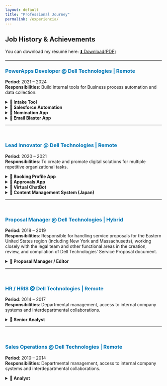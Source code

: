 ```yaml
---
layout: default
title: "Professional Journey"
permalink: /experiencia/
---
```


## Job History & Achievements

You can download my résumé here:
[⬇️ Download(PDF)](/assets/docs/DelRio_En.pdf)

---

<!---HISTORY BLOCK --->

<h3 style="color:#0077b6;"><strong>PowerApps Developer @ Dell Technologies | Remote</strong></h3>


**Period**: 2021 – 2024  
**Responsibilities**: Build internal tools for Business process automation and data collection.


<!---PROJECT --->
<details>

<summary><strong>📌 Intake Tool</strong></summary>
<p> Tool allowed project leaders and managers to carry out precise management of projects assigned to developers, providing better structure, sustainability, ease of use, and overall process organization.</p>  

<ul>
    <details>
<summary><strong>Features</strong></summary>

<ul>
    <li>Project age tracking (Start, Pause, In Progress)</li>
    <li>Role-based user management permissions</li>
    <li>Automatic email notifications</li>
    <li>Metrics dashboards connected to PowerBi</li>
</ul>

</details>

<details>
<summary><strong>Results</strong></summary>

<ul>
    <li>Removed over 1,500 manual tasks per year</li>
    <li>95% improvement in request processing</li>
    <li>Structure of robust, sustainable, and efficient processes</li>
    <li>Increase in organizational adoption</li>


</ul>

</details>

<details>
<summary><strong>Technologies</strong></summary>

- Microsoft PowerApps Canvas
- Microsoft SharePoint  
- Microsoft PowerAutomate
- Microsoft PowerBi
- SQL

</details>
<br>

</ul>

</details>
<!---END PROJECT --->

<!---PROJECT --->
<details>

<summary><strong>📌 Salesforce Automation</strong></summary>
<p> Led the development of an automation in Salesforce to track cases and streamline customer service. The process: log in, find list, detect new cases, auto-respond, and notify the assigned agent.</p>  

<ul>
    <details>
<summary><strong>Features</strong></summary>

<ul>
    <li>Automatic responses in cases</li>
    <li>Monitoring and tracking by customer service agents</li>
    <li>Tracking user interface</li>
    <li>Automated Reporting and Dashboards</li>
</ul>

</details>

<details>
<summary><strong>Results</strong></summary>

<ul>
    <li>Automated 98% of the original manual process</li>
    <li>Reduction customer wait times by 75% (Email cases and responses)</li>
    <li>Time returned to agents to focus on other tasks</li>
    <li>Increase in organizational adoption</li>
</ul>

</details>

<details>
<summary><strong>Technologies</strong></summary>

- Microsoft PowerApps Canvas  
- UiPath 
- Advanced Excel

</details>
<br>

</ul>

</details>
<!---END PROJECT --->

<!---PROJECT --->
<details>

<summary><strong>📌 Nomination App</strong></summary>
<p>Developed a platform for internal course management, enabling managers and directors across business units to monitor and oversee employee progress and assigned instructional materials.</p>  

<ul>
    <details>
<summary><strong>Features</strong></summary>

<ul>
    <li>Role-based user management permissions focused</li>
    <li>Content management and course personalization</li>
    <li>Process Simplification and Automation</li>
    <li>Automatic email notifications</li>
</ul>

</details>

<details>
<summary><strong>Results</strong></summary>

<ul>
    <li>Removal of spreadsheets from original process</li>
    <li>Removal of manual and repetitive activities</li>
    <li>Improved user experience</li>
    <li>100% improvement on the main business process</li>
</ul>

</details>

<details>
<summary><strong>Technologies</strong></summary>

- Microsoft PowerApps Canvas 
- Microsoft PowerAutomate
- Microsoft SQL Connector
- Microsoft Outlook 365
- Microsoft PowerBi

</details>
<br>

</ul>

</details>
<!---END PROJECT --->

<!---PROJECT --->
<details>

<summary><strong>📌 Email Blaster App</strong></summary>
<p>Developed for managing mass email distribution. Initially, this activity lacked an effective process for sending information via email to external clients, resulting in inconsistencies and unnecessary workloads.</p>  

<ul>
    <details>
<summary><strong>Features</strong></summary>

<ul>
    <li>Dynamic email content generation</li>
    <li>Real-time process monitoring </li>
    <li>Human Error Mitigation</li>
    <li>Automatic email notifications</li>
</ul>

</details>

<details>
<summary><strong>Results</strong></summary>

<ul>
    <li>Mitigation of human errors during the delivery process</li>
    <li>96% in time savings during the executiom process</li>
    <li>Improved user experience</li>
</ul>

</details>

<details>
<summary><strong>Technologies</strong></summary>

- VB.net Forms
- Microsoft Excel
- Microsoft PowerAutomate


</details>
</ul>

</details>
<!---END PROJECT --->

<!---END HISTORY BLOCK --->

---
<br>

<!---HISTORY BLOCK --->
<h3 style="color:#0077b6;"><strong>Lead Innovator @ Dell Technologies | Remote</strong></h3>


**Period**: 2020 – 2021  
**Responsibilities**: To create and promote digital solutions for multiple repetitive organizational tasks.


<!---PROJECT --->
<details>

<summary><strong>📌 Booking Profile App</strong></summary>
<p> A tool created for client profile registration, note tracking, and content management creation.</p>  

<ul>
    <details>
<summary><strong>Features</strong></summary>

<ul>
    <li>Customer Porfolio Management</li>
    <li>Role-based user management permissions</li>
    <li>Automatic email notifications</li>
    
</ul>

</details>

<details>
<summary><strong>Results</strong></summary>

<ul>
    <li>Broke siloed information, centralized data intelligence</li>
    <li>Removed and cut repetitive tasks</li>

</ul>

</details>

<details>
<summary><strong>Technologies</strong></summary>

- Microsoft PowerApps Canvas
- Microsoft SharePoint  
- Microsoft PowerAutomate

</details>
<br>

</ul>

</details>
<!---END PROJECT --->

<!---PROJECT --->
<details>

<summary><strong>📌 Approvals App</strong></summary>
<p>A tool created to manage approval processes. It served as a reference point to distinguish between types of approvers and first- or second-level leaders, as well as to visualize the approval flow. When an approval was requested through the tool, the necessary flow was created for the type of approval, and stakeholders were notified via email alerts and internal messaging.</p>  

<ul>
    <details>
<summary><strong>Features</strong></summary>

<ul>
    <li>Creation and modification of approval records.</li>
    <li>Visualization of process owners.</li>
    <li>Robust Approval flow (start, pending, complete).</li>
</ul>

</details>

<details>
<summary><strong>Results</strong></summary>

<ul>
    <li>Removed spreadsheets for content tracking.</li>
    <li>85% of improvement in content updates.</li>
    <li>100% success in approval processes</li>
</ul>

</details>

<details>
<summary><strong>Technologies</strong></summary>

- Microsoft PowerApps Canvas  
- Microsoft PowerAutomate.
- Microsoft Outlook 365.

</details>
  

</ul>

</details>
<!---END PROJECT --->

<!---PROJECT --->
<details>

<summary><strong>📌 Virtual ChatBot</strong></summary>
<p>Chatbot that enabled the centralization of common company-related questions and answers for the creation of various certificates.</p>  

<ul>
    <details>
<summary><strong>Features</strong></summary>

<ul>
    <li>Accessible through Microsoft Teams.</li>
    <li>Fast and context-aware responses.</li>
    <li>Personalized configuration.</li>
</ul>

</details>

<details>
<summary><strong>Results</strong></summary>

<ul>
    <li>90% Increased productivity of certificate managers.</li>
    <li>Content centralization.</li>
    <li>Simplification of the information search method.</li>

</ul>

</details>

<details>
<summary><strong>Technologies</strong></summary>

- Microsoft Power Virtual Agents.
- Microsoft Teams.

</details>
<br>

</ul>

</details>
<!---END PROJECT --->

<!---PROJECT --->
<details>

<summary><strong>📌 Content Management System (Japan)</strong></summary>
<p>I had the opportunity to collaborate with the Japan sales support team, who requested an internal platform for documenting after-sales processes.</p>  

<ul>
    <details>
<summary><strong>Features</strong></summary>

<ul>
    <li>Content management for sales records.</li>
    <li>Task creation and tracking.</li>
    <li>Notes module and tracking of specific tasks.</li>
    <li>User audit report.</li>
</ul>

</details>

<details>
<summary><strong>Results</strong></summary>

<ul>
    <li>Centralization and organization of after-sales cases.</li>
    <li>Improved organization and distribution of after-sales cases.</li>
    <li>Reduced response time in after-sales cases.</li>
    <li>Reduction in SLA (Service Level Agreement).</li>
</ul>

</details>

<details>
<summary><strong>Technologies</strong></summary>

- Microsoft PowerApps Canvas.
- Microsoft PowerAutomate.
- SharePoint 365
- SQL Connector


</details>
<br>

</ul>

</details>
<!---END PROJECT --->

<!---END HISTORY BLOCK --->

---
<br>

<!---HISTORY BLOCK --->
<h3 style="color:#0077b6;"><strong>Proposal Manager @ Dell Technologies | Hybrid</strong></h3>


**Period**: 2018 – 2019  
**Responsibilities**: Responsible for handling service proposals for the Eastern United States region (including New York and Massachusetts), working closely with the legal team and other functional areas in the creation, review, and compilation of Dell Technologies’ Service Proposal document.


<!---PROJECT --->
<details>

<summary><strong>📌 Proposal Manager / Editor</strong></summary>
<p> Proposal document response management.</p>  

<ul>
<details>
<summary><strong>Overview</strong></summary>

<ul>
    <li>Ensure document quality and compliance with applicable laws of the target states.</li>
    <li>Coordinate the notarization process of the final document.</li>
    <li>Coordinate the physical delivery of the document via courier services (UPS, FedEx, or others).</li>
    <li>Manage the necessary legal services for the client's terms and conditions.</li>
    <li>Manage technical consulting services when required by the client’s needs.</li>
    <li>Define and maintain the visual guidelines of the final document: indexes, tables of contents, fonts, sizes, color palette, logos, images, and graphics.</li>
            
</ul>

</details>
</ul>

</details>

<!---END HISTORY BLOCK --->

---
<br>

<!---HISTORY BLOCK --->
<h3 style="color:#0077b6;"><strong>HR / HRIS @ Dell Technologies | Remote</strong></h3>


**Period**: 2014 – 2017  
**Responsibilities**: Departmental management, access to internal company systems and interdepartmental collaborations.




<!---PROJECT --->
<details>

<summary><strong>📌 Senior Analyst</strong></summary>
<p> Responsible for handling internal cases related to departmental management and access to internal company systems.</p>  

<ul>
<details>
<summary><strong>Overview</strong></summary>

<ul>
    <li>Resolve internal cases for the creation of new business units, cost centers, departments, and manage employee transfers between organizations and departments.</li>
    <li>Resolve internal cases involving access issues to human resources systems.</li>
    <li>Provision new managers with the necessary access to internal HR and payroll systems.</li>
    <li>Track, redirect, and respond to case lists in PeopleSoft, and later in Workday.</li>
            
</ul>

<summary><strong>Interdepartmental Collaborations</strong></summary>
<p>In addition to my core responsibilities in the role, I had the opportunity to implement automation initiatives and custom applications by analyzing internal processes that could be improved.</p>
<ul>
    <li><strong>Certificate Converter</strong>: This project stood out for its easy and fast process to manage multimedia files.</li>
    <li><strong>Payslip Generator</strong>: This project was carried out in collaboration with the Payroll department, which had several areas for improvement in its processes.</li>
   
</ul>

<details>
<summary><strong>Results</strong></summary>

<ul>
    <li>Increased process productivity by 100 percent.</li>
    <li>Reduced time spent from 4 hours to 5 minutes.</li>
    <li>Elimination of repetitive tasks.</li>
    <li>Elimination of the previous unsupported and unscalable system.</li>
</ul>

</details>

</details>
</ul>

</details>

---
<br>


<!---END HISTORY BLOCK --->

<!---HISTORY BLOCK --->
<h3 style="color:#0077b6;"><strong>Sales Operations @ Dell Technologies | Remote</strong></h3>


**Period**: 2010 – 2014  
**Responsibilities**: Departmental management, access to internal company systems and interdepartmental collaborations.

<!---PROJECT --->
<details>

<summary><strong>📌 Analyst</strong></summary>
<p> Responsible for configuring servers, desktops, and laptops for the creation of purchase orders for various clients..</p>  

<ul>
<details>
<summary><strong>Overview</strong></summary>

<ul>
    <li>Analyze and understand the client's requirements in the purchase order.</li>
    <li>Process and perform the necessary configurations based on client needs.</li>
    <li>Review and adjust quotes for the client's purchase order.</li>
    <li>Process and apply special modifications according to client instructions.</li>
            
</ul>



</details>
<!---END HISTORY BLOCK --->